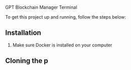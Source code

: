 GPT Blockchain Manager Terminal

To get this project up and running, follow the steps below:

## Installation
1. Make sure Docker is installed on your computer

## Cloning the p